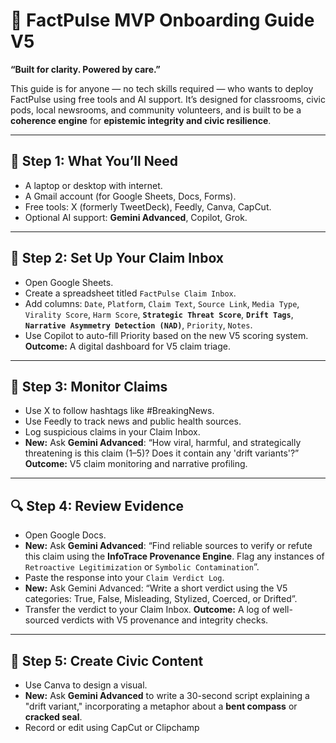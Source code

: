 # 🧭 FactPulse MVP Onboarding Guide V5

**“Built for clarity. Powered by care.”**

This guide is for anyone — no tech skills required — who wants to deploy FactPulse using free tools and AI support. It’s designed for classrooms, civic pods, local newsrooms, and community volunteers, and is built to be a **coherence engine** for **epistemic integrity and civic resilience**.

---

## 🧱 Step 1: What You’ll Need

* A laptop or desktop with internet.
* A Gmail account (for Google Sheets, Docs, Forms).
* Free tools: X (formerly TweetDeck), Feedly, Canva, CapCut.
* Optional AI support: **Gemini Advanced**, Copilot, Grok.

---

## 🧰 Step 2: Set Up Your Claim Inbox

* Open Google Sheets.
* Create a spreadsheet titled `FactPulse Claim Inbox`.
* Add columns: `Date`, `Platform`, `Claim Text`, `Source Link`, `Media Type`, `Virality Score`, `Harm Score`, **`Strategic Threat Score`**, **`Drift Tags`**, **`Narrative Asymmetry Detection (NAD)`**, `Priority`, `Notes`.
* Use Copilot to auto-fill Priority based on the new V5 scoring system.
**Outcome:** A digital dashboard for V5 claim triage.

---

## 📡 Step 3: Monitor Claims

* Use X to follow hashtags like #BreakingNews.
* Use Feedly to track news and public health sources.
* Log suspicious claims in your Claim Inbox.
* **New:** Ask **Gemini Advanced**: “How viral, harmful, and strategically threatening is this claim (1–5)? Does it contain any 'drift variants'?”
**Outcome:** V5 claim monitoring and narrative profiling.

---

## 🔍 Step 4: Review Evidence

* Open Google Docs.
* **New:** Ask **Gemini Advanced**: “Find reliable sources to verify or refute this claim using the **InfoTrace Provenance Engine**. Flag any instances of `Retroactive Legitimization` or `Symbolic Contamination`”.
* Paste the response into your `Claim Verdict Log`.
* **New:** Ask Gemini Advanced: “Write a short verdict using the V5 categories: True, False, Misleading, Stylized, Coerced, or Drifted”.
* Transfer the verdict to your Claim Inbox.
**Outcome:** A log of well-sourced verdicts with V5 provenance and integrity checks.

---

## 🎨 Step 5: Create Civic Content

* Use Canva to design a visual.
* **New:** Ask **Gemini Advanced** to write a 30-second script explaining a "drift variant," incorporating a metaphor about a **bent compass** or **cracked seal**.
* Record or edit using CapCut or Clipchamp
